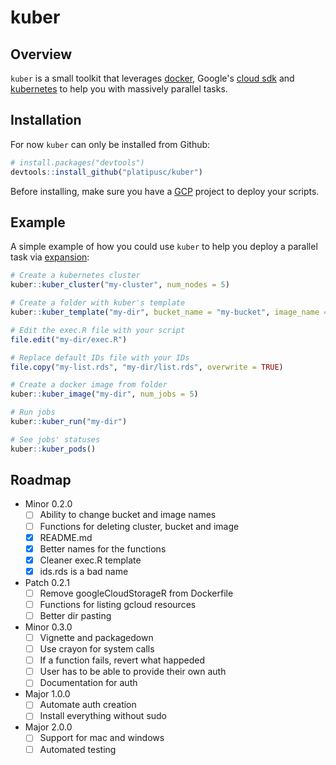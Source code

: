 # kuber

## Overview

`kuber` is a small toolkit that leverages [docker](https://www.docker.com/),
Google's [cloud sdk](https://cloud.google.com/sdk/) and
[kubernetes](https://kubernetes.io/) to help you with massively parallel tasks.

## Installation

For now `kuber` can only be installed from Github:

``` r
# install.packages("devtools")
devtools::install_github("platipusc/kuber")
```

Before installing, make sure you have a [GCP](https://cloud.google.com/) project
to deploy your scripts.

## Example

A simple example of how you could use `kuber` to help you deploy a parallel task
via [expansion](https://kubernetes.io/docs/tasks/job/parallel-processing-expansion/):

``` r
# Create a kubernetes cluster
kuber::kuber_cluster("my-cluster", num_nodes = 5)

# Create a folder with kuber's template
kuber::kuber_template("my-dir", bucket_name = "my-bucket", image_name = "my-image")

# Edit the exec.R file with your script
file.edit("my-dir/exec.R")

# Replace default IDs file with your IDs
file.copy("my-list.rds", "my-dir/list.rds", overwrite = TRUE)

# Create a docker image from folder
kuber::kuber_image("my-dir", num_jobs = 5)

# Run jobs
kuber::kuber_run("my-dir")

# See jobs' statuses
kuber::kuber_pods()
```

## Roadmap

- Minor 0.2.0
  - [ ] Ability to change bucket and image names
  - [ ] Functions for deleting cluster, bucket and image
  - [X] README.md
  - [X] Better names for the functions
  - [X] Cleaner exec.R template
  - [X] ids.rds is a bad name
- Patch 0.2.1
  - [ ] Remove googleCloudStorageR from Dockerfile
  - [ ] Functions for listing gcloud resources
  - [ ] Better dir pasting
- Minor 0.3.0
  - [ ] Vignette and packagedown
  - [ ] Use crayon for system calls
  - [ ] If a function fails, revert what happeded
  - [ ] User has to be able to provide their own auth
  - [ ] Documentation for auth
- Major 1.0.0
  - [ ] Automate auth creation
  - [ ] Install everything without sudo
- Major 2.0.0
  - [ ] Support for mac and windows
  - [ ] Automated testing
